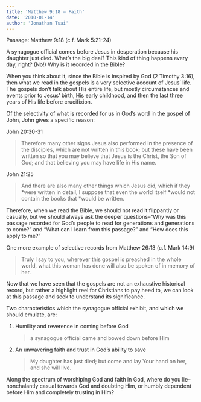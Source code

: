 ```yaml
---
title: 'Matthew 9:18 – Faith'
date: '2010-01-14'
author: 'Jonathan Tsai'
---
```

Passage: Matthew 9:18 (c.f. Mark 5:21-24)

A synagogue official comes before Jesus in desperation because his daughter just died. What’s the big deal? This kind of thing happens every day, right? (No!) Why is it recorded in the Bible?

When you think about it, since the Bible is inspired by God (2 Timothy 3:16), then what we read in the gospels is a very selective account of Jesus’ life. The gospels don’t talk about His entire life, but mostly circumstances and events prior to Jesus’ birth, His early childhood, and then the last three years of His life before crucifixion.

Of the selectivity of what is recorded for us in God’s word in the gospel of John, John gives a specific reason:

John 20:30-31

> Therefore many other signs Jesus also performed in the presence of the disciples, which are not written in this book; but these have been written so that you may believe that Jesus is the Christ, the Son of God; and that believing you may have life in His name.

John 21:25

> And there are also many other things which Jesus did, which if they *were written in detail, I suppose that even the world itself *would not contain the books that *would be written.

Therefore, when we read the Bible, we should not read it flippantly or casually, but we should always ask the deeper questions–“Why was this passage recorded for God’s people to read for generations and generations to come?” and “What can I learn from this passage?” and “How does this apply to me?”

One more example of selective records from Matthew 26:13 (c.f. Mark 14:9)

> Truly I say to you, wherever this gospel is preached in the whole world, what this woman has done will also be spoken of in memory of her.

Now that we have seen that the gospels are not an exhaustive historical record, but rather a highlight reel for Christians to pay heed to, we can look at this passage and seek to understand its significance.

Two characteristics which the synagogue official exhibit, and which we should emulate, are:

1. Humility and reverence in coming before God

    > a synagogue official came and bowed down before Him

2. An unwavering faith and trust in God’s ability to save

    > My daughter has just died; but come and lay Your hand on her, and she will live.

Along the spectrum of worshiping God and faith in God, where do you lie–nonchalantly casual towards God and doubting Him, or humbly dependent before Him and completely trusting in Him?
